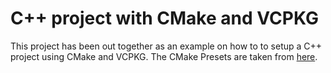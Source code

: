 # C++ project with CMake and VCPKG

This project has been out together as an example on how to to setup a C++
project using CMake and VCPKG. The CMake Presets are taken from
[here](https://github.com/adentinger/CMakeBestPractices).
